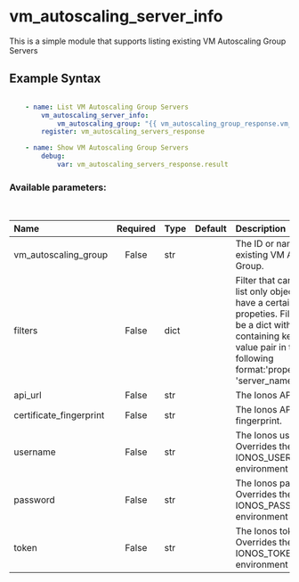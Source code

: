 # vm_autoscaling_server_info

This is a simple module that supports listing existing VM Autoscaling Group Servers

## Example Syntax


```yaml

    - name: List VM Autoscaling Group Servers
        vm_autoscaling_server_info:
            vm_autoscaling_group: "{{ vm_autoscaling_group_response.vm_autoscaling_group.id }}"
        register: vm_autoscaling_servers_response

    - name: Show VM Autoscaling Group Servers
        debug:
            var: vm_autoscaling_servers_response.result

```
### Available parameters:
&nbsp;

| Name | Required | Type | Default | Description |
| :--- | :---: | :--- | :--- | :--- |
| vm_autoscaling_group | False | str |  | The ID or name of an existing VM Autoscaling Group. |
| filters | False | dict |  | Filter that can be used to list only objects which have a certain set of propeties. Filters should be a dict with a key containing keys and value pair in the following format:'properties.name': 'server_name' |
| api_url | False | str |  | The Ionos API base URL. |
| certificate_fingerprint | False | str |  | The Ionos API certificate fingerprint. |
| username | False | str |  | The Ionos username. Overrides the IONOS_USERNAME environment variable. |
| password | False | str |  | The Ionos password. Overrides the IONOS_PASSWORD environment variable. |
| token | False | str |  | The Ionos token. Overrides the IONOS_TOKEN environment variable. |
